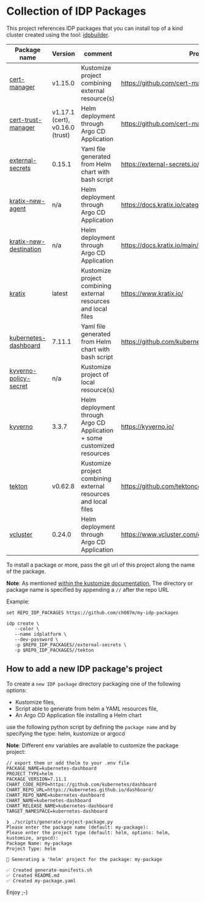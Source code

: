 # Collection of IDP Packages

This project references IDP packages that you can install top of a kind cluster created using the tool: [idpbuilder](https://github.com/cnoe-io/idpbuilder/).

| Package name                                     | Version                         | comment                                                                 | Project                                                  |
|--------------------------------------------------|---------------------------------|-------------------------------------------------------------------------|----------------------------------------------------------|
| [cert-manager](cert-manager)                     | v1.15.0                         | Kustomize project combining external resource(s)                        | https://github.com/cert-manager/cert-manager             |
| [cert-trust-manager](cert-trust-manager)         | v1.17.1 (cert), v0.16.0 (trust) | Helm deployment through Argo CD Application                             | https://github.com/cert-manager/cert-manager             |
| [external-secrets](external-secrets)             | 0.15.1                          | Yaml file generated from Helm chart with bash script                    | https://external-secrets.io/latest/                      |
| [kratix-new-agent](kratix-new-agent)             | n/a                             | Helm deployment through Argo CD Application                             | https://docs.kratix.io/category/installing-gitops-agent  |
| [kratix-new-destination](kratix-new-destination) | n/a                             | Helm deployment through Argo CD Application                             | https://docs.kratix.io/main/reference/destinations/intro |
| [kratix](kratix)                                 | latest                          | Kustomize project combining external resources and local files          | https://www.kratix.io/                                   |
| [kubernetes-dashboard](kubernetes-dashboard)     | 7.11.1                          | Yaml file generated from Helm chart with bash script                    | https://github.com/kubernetes/dashboard                  |
| [kyverno-policy-secret](kyverno-policy-secret)   | n/a                             | Kustomize project of local resource(s)                                  |                                                          |
| [kyverno](kyverno)                               | 3.3.7                           | Helm deployment through Argo CD Application + some customized resources | https://kyverno.io/                                      |
| [tekton](tekton)                                 | v0.62.8                         | Kustomize project combining external resources and local files          | https://github.com/tektoncd/pipeline/                    |
| [vcluster](vcluster)                             | 0.24.0                          | Helm deployment through Argo CD Application                             | https://www.vcluster.com/docs                            |

To install a package or more, pass the git url of this project along the name of the package. 

**Note**: As mentioned [within the kustomize documentation](https://github.com/kubernetes-sigs/kustomize/blob/master/examples/remoteBuild.md#remote-directories), The directory or package name is specified by appending a `//` after the repo URL

Example:
```shell
set REPO_IDP_PACKAGES https://github.com/ch007m/my-idp-packages

idp create \
   --color \
   --name idplatform \
   --dev-password \
   -p $REPO_IDP_PACKAGES//external-secrets \
   -p $REPO_IDP_PACKAGES//tekton
```

## How to add a new IDP package's project

To create a `new IDP package` directory packaging one of the following options:

- Kustomize files, 
- Script able to generate from helm a YAML resources file,
- An Argo CD Application file installing a Helm chart

use the following python script by defining the `package name` and by specifying the type: helm, kustomize or argocd

**Note**: Different env variables are available to customize the package project:

```shell
// export them or add thelm to your .env file
PACKAGE_NAME=kubernetes-dashboard
PROJECT_TYPE=helm
PACKAGE_VERSION=7.11.1
CHART_CODE_REPO=https://github.com/kubernetes/dashboard
CHART_REPO_URL=https://kubernetes.github.io/dashboard/
CHART_REPO_NAME=kubernetes-dashboard
CHART_NAME=kubernetes-dashboard
CHART_RELEASE_NAME=kubernetes-dashboard
TARGET_NAMESPACE=kubernetes-dashboard

❯ ./scripts/generate-project-package.py
Please enter the package name (default: my-package): 
Please enter the project type (default: helm, options: helm, kustomize, argocd): 
Package Name: my-package
Project Type: helm

🚧 Generating a 'helm' project for the package: my-package

✅ Created generate-manifests.sh
✅ Created README.md
✅ Created my-package.yaml
```
Enjoy ;-)
